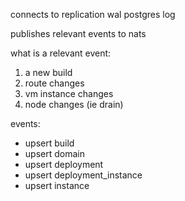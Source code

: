 connects to replication wal postgres log

publishes relevant events to nats

what is a relevant event:

1. a new build
2. route changes
3. vm instance changes
4. node changes (ie drain)

events:

- upsert build
- upsert domain
- upsert deployment
- upsert deployment_instance
- upsert instance
